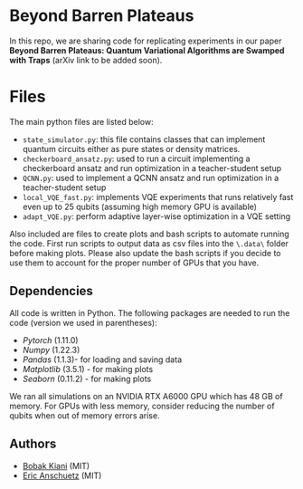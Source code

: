# Beyond Barren Plateaus

In this repo, we are sharing code for replicating experiments in our paper **Beyond Barren Plateaus: Quantum Variational Algorithms are Swamped with Traps** (arXiv link to be added soon).


# Files

The main python files are listed below:
- `state_simulator.py`: this file contains classes that can implement quantum circuits either as pure states or density matrices.
- `checkerboard_ansatz.py`: used to run a circuit implementing a checkerboard ansatz and run optimization in a teacher-student setup
- `QCNN.py`: used to implement a QCNN ansatz and run optimization in a teacher-student setup 
- `local_VQE_fast.py`: implements VQE experiments that runs relatively fast even up to 25 qubits (assuming high memory GPU is available)
- `adapt_VQE.py`: perform adaptive layer-wise optimization in a VQE setting

Also included are files to create plots and bash scripts to automate running the code. First run scripts to output data as csv files into the `\.data\` folder before making plots. Please also update the bash scripts if you decide to use them to account for the proper number of GPUs that you have.

## Dependencies

All code is written in Python. The following packages are needed to run the code (version we used in parentheses):
- *Pytorch* (1.11.0)
- *Numpy* (1.22.3)
- *Pandas* (1.1.3)- for loading and saving data
- *Matplotlib* (3.5.1) - for making plots
- *Seaborn* (0.11.2) - for making plots

We ran all simulations on an NVIDIA RTX A6000 GPU which has 48 GB of memory. For GPUs with less memory, consider reducing the number of qubits when out of memory errors arise.

## Authors

* [Bobak Kiani](https://github.com/bkiani) (MIT) 
* [Eric Anschuetz](https://github.com/eanschuetz) (MIT)
